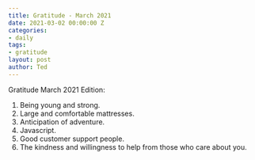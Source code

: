 ```yaml
---
title: Gratitude - March 2021
date: 2021-03-02 00:00:00 Z
categories:
- daily
tags:
- gratitude
layout: post
author: Ted
---
```


Gratitude March 2021 Edition:

1. Being young and strong.
1. Large and comfortable mattresses. 
1. Anticipation of adventure.
1. Javascript.
1. Good customer support people.
1. The kindness and willingness to help from those who care about you.
